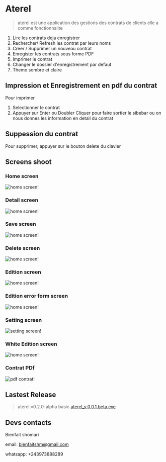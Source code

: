 # Aterel

> aterel est une application des gestions des contrats de clients elle a comme fonctionnalite

1. Lire les contrats deja enregistrer
2. Rechercher/ Refresh les contrat par leurs noms
3. Creer / Supprimer un nouveau contrat
4. Enregister les contrats sous forme PDF
5. Imprimer le contrat
6. Changer le dossier d'enregistrement par defaut
7. Theme sombre et claire

## Impression et Enregistrement en pdf du contrat

Pour imprimer

1. Selectionner le contrat
2. Appuyer sur Enter ou Doubler Cliquer pour faire sortier le sibebar ou on nous donnes les information en detail du contrat

## Suppession du contrat

Pour supprimer, appuyer sur le bouton delete du clavier

## Screens shoot

### Home screen

![home screen!](./docs/homeScreen.jpg "home screen")

### Detail screen

![home screen!](./docs/detailScreen.jpg "home screen")

### Save screen

![home screen!](./docs/saveScreen.jpg "home screen")

### Delete screen

![home screen!](./docs/Delete%20contrat.jpg "home screen")

### Edition screen

![home screen!](./docs/formScreen.jpg "home screen")

### Edition error form screen

![home screen!](./docs/errorFormScreen.jpg "home screen")

### Setting screen

![setting screen!](./docs/settingScreen.jpg "home screen")

### White Edition screen

![home screen!](./docs/errorFormScreenWhite.jpg "home screen")

### Contrat PDf

![pdf contrat!](./docs/pdf_%20contrat.jpg "home screen")

## Lastest Release

>aterel.v0.2.0-alpha basic  [aterel_v.0.0.1.beta.exe](https://github.com/bienfaitshm/aterelproject/releases/tag/v0.2.0-alpha)

## Devs contacts

Bienfait shomari

email: bienfaitshm@gmail.com

whatsapp: +243973888289
